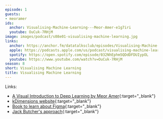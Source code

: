```yaml
---
episode: 1
guests:
- meoramer
ids:
  anchor: Visualising-Machine-Learning---Meor-Amer-e1g7iri
  youtube: OuCuk-7RHjM
image: images/podcast/s08e01-visualising-machine-learning.jpg
links:
  anchor: https://anchor.fm/datatalksclub/episodes/Visualising-Machine-Learning---Meor-Amer-e1g7iri
  apple: https://podcasts.apple.com/us/podcast/visualising-machine-learning-meor-amer/id1541710331?i=1000555246590
  spotify: https://open.spotify.com/episode/032NhEphm5QDdDFDUIypOL
  youtube: https://www.youtube.com/watch?v=OuCuk-7RHjM
season: 8
short: Visualising Machine Learning
title: Visualising Machine Learning
---
```


Links:

* [A Visual Introduction to Deep Learning by Meor Amer](https://gumroad.com/a/63231091){:target="_blank"}
* [kDimensions website](https://kdimensions.com/){:target="_blank"}
* [Book to learn about Figma](https://figmabook.com/){:target="_blank"}
* [Jack Butcher's approach](https://www.youtube.com/watch?v=azhqc4K-GAE){:target="_blank"}